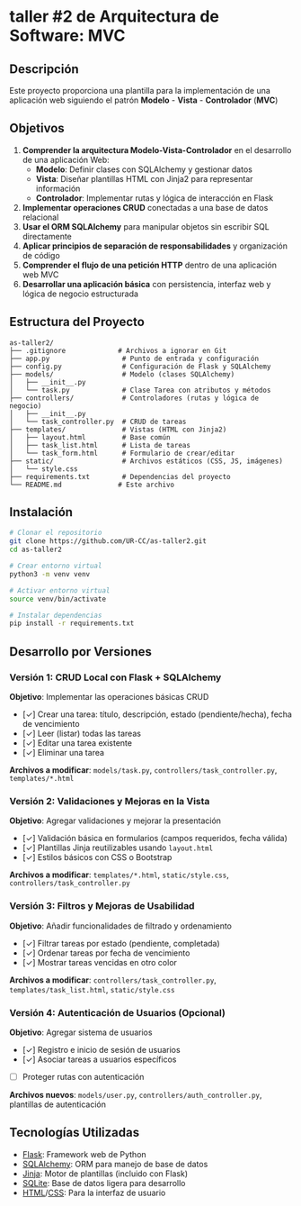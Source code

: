 # taller #2 de Arquitectura de Software: MVC

## Descripción

Este proyecto proporciona una plantilla para la implementación de una aplicación web siguiendo el patrón **Modelo** - **Vista** - **Controlador** (**MVC**)

## Objetivos

1. **Comprender la arquitectura Modelo-Vista-Controlador** en el desarrollo de una aplicación Web:
    - **Modelo**: Definir clases con SQLAlchemy y gestionar datos
    - **Vista**: Diseñar plantillas HTML con Jinja2 para representar información
    - **Controlador**: Implementar rutas y lógica de interacción en Flask
2. **Implementar operaciones CRUD** conectadas a una base de datos relacional
3. **Usar el ORM SQLAlchemy** para manipular objetos sin escribir SQL directamente
4. **Aplicar principios de separación de responsabilidades** y organización de código
5. **Comprender el flujo de una petición HTTP** dentro de una aplicación web MVC
6. **Desarrollar una aplicación básica** con persistencia, interfaz web y lógica de negocio estructurada

## Estructura del Proyecto

```
as-taller2/
├── .gitignore             # Archivos a ignorar en Git
├── app.py                  # Punto de entrada y configuración
├── config.py               # Configuración de Flask y SQLAlchemy
├── models/                 # Modelo (clases SQLAlchemy)
│   ├── __init__.py
│   └── task.py             # Clase Tarea con atributos y métodos
├── controllers/            # Controladores (rutas y lógica de negocio)
│   ├── __init__.py
│   └── task_controller.py  # CRUD de tareas
├── templates/              # Vistas (HTML con Jinja2)
│   ├── layout.html         # Base común
│   ├── task_list.html      # Lista de tareas
│   └── task_form.html      # Formulario de crear/editar
├── static/                 # Archivos estáticos (CSS, JS, imágenes)
│   └── style.css
├── requirements.txt        # Dependencias del proyecto
└── README.md              # Este archivo
```

## Instalación

```bash
# Clonar el repositorio
git clone https://github.com/UR-CC/as-taller2.git
cd as-taller2

# Crear entorno virtual
python3 -m venv venv

# Activar entorno virtual
source venv/bin/activate

# Instalar dependencias
pip install -r requirements.txt
```

## Desarrollo por Versiones

### Versión 1: CRUD Local con Flask + SQLAlchemy

**Objetivo**: Implementar las operaciones básicas CRUD

- [✓] Crear una tarea: título, descripción, estado (pendiente/hecha), fecha de vencimiento
- [✓] Leer (listar) todas las tareas
- [✓] Editar una tarea existente
- [✓] Eliminar una tarea

**Archivos a modificar**: `models/task.py`, `controllers/task_controller.py`, `templates/*.html`

### Versión 2: Validaciones y Mejoras en la Vista

**Objetivo**: Agregar validaciones y mejorar la presentación

- [✓] Validación básica en formularios (campos requeridos, fecha válida)
- [✓] Plantillas Jinja reutilizables usando `layout.html`
- [✓] Estilos básicos con CSS o Bootstrap

**Archivos a modificar**: `templates/*.html`, `static/style.css`, `controllers/task_controller.py`

### Versión 3: Filtros y Mejoras de Usabilidad

**Objetivo**: Añadir funcionalidades de filtrado y ordenamiento

- [✓] Filtrar tareas por estado (pendiente, completada)
- [✓] Ordenar tareas por fecha de vencimiento
- [✓] Mostrar tareas vencidas en otro color

**Archivos a modificar**: `controllers/task_controller.py`, `templates/task_list.html`, `static/style.css`

### Versión 4: Autenticación de Usuarios (Opcional)

**Objetivo**: Agregar sistema de usuarios

- [✓] Registro e inicio de sesión de usuarios 
- [✓] Asociar tareas a usuarios específicos
- [ ] Proteger rutas con autenticación

**Archivos nuevos**: `models/user.py`, `controllers/auth_controller.py`, plantillas de autenticación

## Tecnologías Utilizadas

- [Flask](https://flask.palletsprojects.com/en/stable/): Framework web de Python
- [SQLAlchemy](https://docs.sqlalchemy.org/en/20/): ORM para manejo de base de datos
- [Jinja](https://jinja.palletsprojects.com/en/stable/): Motor de plantillas (incluido con Flask)
- [SQLite](https://www.sqlite.org/docs.html): Base de datos ligera para desarrollo
- [HTML](https://lenguajehtml.com/)/[CSS](https://lenguajecss.com): Para la interfaz de usuario

